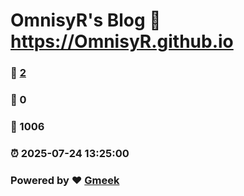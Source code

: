 # OmnisyR's Blog :link: https://OmnisyR.github.io 
### :page_facing_up: [2](https://OmnisyR.github.io/tag.html) 
### :speech_balloon: 0 
### :hibiscus: 1006 
### :alarm_clock: 2025-07-24 13:25:00 
### Powered by :heart: [Gmeek](https://github.com/Meekdai/Gmeek)
